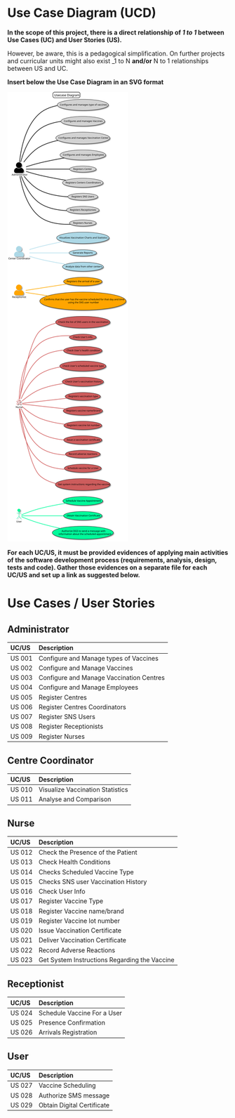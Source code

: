 # Use Case Diagram (UCD)

**In the scope of this project, there is a direct relationship of _1 to 1_ between Use Cases (UC) and User Stories (US).**

However, be aware, this is a pedagogical simplification. On further projects and curricular units might also exist _1 to N **and/or** N to 1 relationships between US and UC.

**Insert below the Use Case Diagram in an SVG format**

![Use Case Diagram](UCD.svg)


**For each UC/US, it must be provided evidences of applying main activities of the software development process (requirements, analysis, design, tests and code). Gather those evidences on a separate file for each UC/US and set up a link as suggested below.**

# Use Cases / User Stories

## Administrator
| UC/US  | Description                                |                   
|:-------|:-------------------------------------------|
| US 001 | Configure and Manage types of Vaccines     |
| US 002 | Configure and Manage Vaccines              |
| US 003 | Configure and Manage Vaccination Centres   |
| US 004 | Configure and Manage Employees             |
| US 005 | Register Centres               |
| US 006 | Register Centres Coordinators  |
| US 007 | Register SNS Users             |
| US 008 | Register Receptionists         |
| US 009 | Register Nurses                |


## Centre Coordinator
| UC/US  | Description                       |                   
|:-------|:----------------------------------|
| US 010 | Visualize Vaccination Statistics  |
| US 011 | Analyse and Comparison            |

## Nurse

| UC/US  | Description                                   |                   
|:-------|:----------------------------------------------|
| US 012 | Check the Presence of the Patient             |
| US 013 | Check Health Conditions                       |
| US 014 | Checks Scheduled Vaccine Type                 |
| US 015 | Checks SNS user Vaccination History           |
| US 016 | Check User Info                               |
| US 017 | Register Vaccine Type                         |
| US 018 | Register Vaccine name/brand                   |
| US 019 | Register Vaccine lot number                   |
| US 020 | Issue Vaccination Certificate                 |
| US 021 | Deliver Vaccination Certificate               |
| US 022 | Record Adverse Reactions                      |
| US 023 | Get System Instructions Regarding the Vaccine |

## Receptionist
| UC/US  | Description           |                   
|:-------|:----------------------|
| US 024 | Schedule Vaccine For a User                   |
| US 025 | Presence Confirmation |
| US 026 | Arrivals Registration |

## User
| UC/US  | Description                |                   
|:-------|:---------------------------|
| US 027 | Vaccine Scheduling         |
| US 028 | Authorize SMS message      | 
| US 029 | Obtain Digital Certificate |

